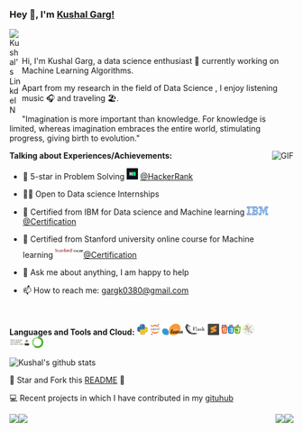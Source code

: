 ### Hey 👋, I'm [Kushal Garg!](https://github.com/KushalGarg12)


<a href="https://www.linkedin.com/in/KushalGarg12/">
  <img align="left" alt="Kushal's LinkdeIN" width="22px" src="https://cdn.jsdelivr.net/npm/simple-icons@v3/icons/linkedin.svg" />
</a>



<br />
<br />

Hi, I'm Kushal Garg, a data science enthusiast  🚀 currently working on Machine Learning Algorithms.   

Apart from my research in the field of Data Science , I enjoy listening music 🎧 and traveling 🏖️.

"Imagination is more important than knowledge. For knowledge is limited, whereas imagination embraces the entire world, stimulating progress, giving birth to evolution." 

  <img height="450" align="right" alt="GIF" src="https://media.giphy.com/media/3oFzlVJAzNUDwvpcc0/giphy.gif" />


**Talking about Experiences/Achievements:**

- 🥇 5-star in Problem Solving <code><img height="20" src="https://github.com/KushalGarg12/KushalGarg12/blob/main/logo/hackerrank.png"></code> [@HackerRank](https://www.hackerrank.com/kushal_12) 
- 👨‍💻 Open to Data science Internships 
- 🤝 Certified from IBM for Data science and Machine learning <code><img height="15" src="https://github.com/KushalGarg12/KushalGarg12/blob/main/logo/IBM.png"></code>[@Certification](https://www.coursera.org/account/accomplishments/verify/HCS2JLX4SU9L)
- 🤝 Certified from Stanford university online course for Machine learning <code><img height="25" src="https://github.com/KushalGarg12/KushalGarg12/blob/main/logo/download.png"></code>[@Certification](https://www.coursera.org/account/accomplishments/verify/8FXLCRN7Q7LK)

- 💬 Ask me about anything, I am happy to help
- 📫 How to reach me: gargk0380@gmail.com

&nbsp;

**Languages and Tools and Cloud:**
<code><img height="20" src="https://github.com/KushalGarg12/KushalGarg12/blob/main/logo/python.webp"></code>
<code><img height="20" src="https://github.com/KushalGarg12/KushalGarg12/blob/main/logo/jupyter.png"></code>
<code><img height="20" src="https://github.com/KushalGarg12/KushalGarg12/blob/main/logo/sklearn.png"></code>
<code><img height="20" src="https://github.com/KushalGarg12/KushalGarg12/blob/main/logo/Flask.png"></code>
<code><img height="20" src="https://github.com/KushalGarg12/KushalGarg12/blob/main/logo/sublime.jpg"></code>
<code><img height="20" src="https://github.com/KushalGarg12/KushalGarg12/blob/main/logo/web.png"></code>
<code><img height="20" src="https://github.com/KushalGarg12/KushalGarg12/blob/main/logo/matplotlib.png"></code>
<code><img height="20" src="https://github.com/KushalGarg12/KushalGarg12/blob/main/logo/NLTK.png"></code>
<code><img height="20" src="https://github.com/KushalGarg12/KushalGarg12/blob/main/logo/anaocnda.png"></code>


![Kushal's github stats](https://github-readme-stats.vercel.app/api?username=KushalGarg12&show_icons=true&hide_border=true)

:pushpin: Star and Fork this [README](https://github.com/KushalGarg12/) :pencil:

💻 Recent projects in which I have contributed in my [gituhub](https://github.com/KushalGarg12)


<a href="https://github.com/KushalGarg12/Salary-prediction-app">
  <img align="left" src="https://github-readme-stats.vercel.app/api/pin/?username=KushalGarg12&repo=Salary-prediction-app" />
</a>

<a href="https://github.com/KushalGarg12/Diabetes_checkup_app">
  <img align="right" src="https://github-readme-stats.vercel.app/api/pin/?username=KushalGarg12&repo=Diabetes_checkup_app" />
</a>

<a href="https://github.com/KushalGarg12/Heart_Disease-check-app">
  <img align="left" src="https://github-readme-stats.vercel.app/api/pin/?username=KushalGarg12&repo=Heart_Disease-check-app" />
</a>

<a href="https://github.com/KushalGarg12/Stock-Sentiment-Analysis">
  <img align="right" src="https://github-readme-stats.vercel.app/api/pin/?username=KushalGarg12&repo=Stock-Sentiment-Analysis" />
</a>



